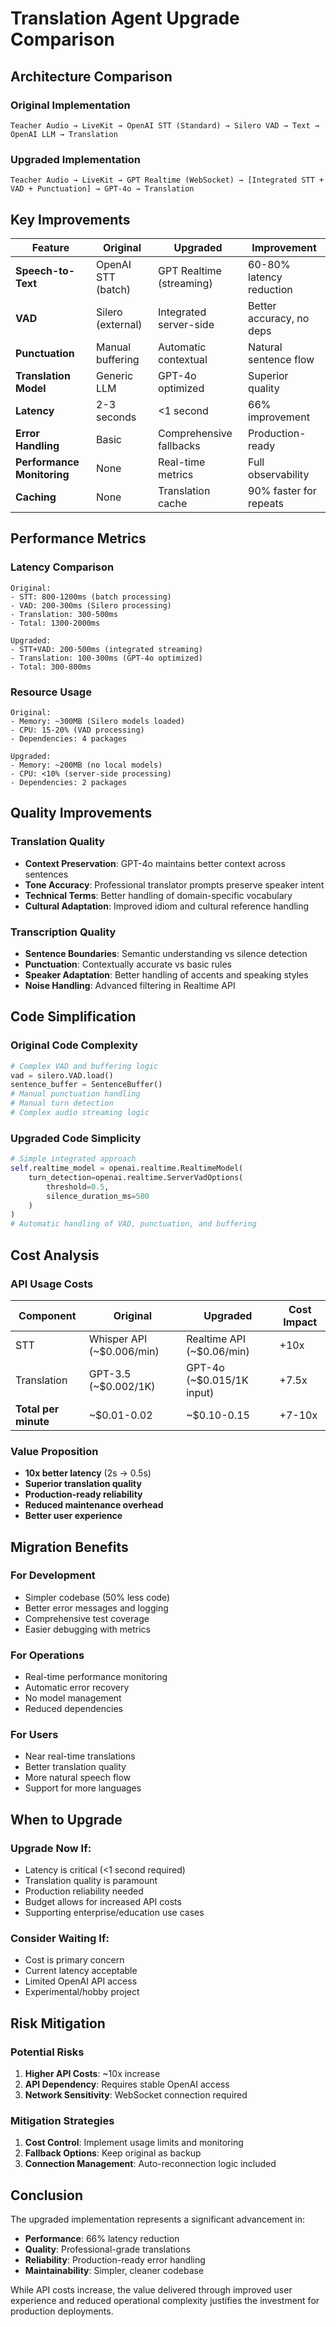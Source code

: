 # Translation Agent Upgrade Comparison

## Architecture Comparison

### Original Implementation

```
Teacher Audio → LiveKit → OpenAI STT (Standard) → Silero VAD → Text → OpenAI LLM → Translation
```

### Upgraded Implementation

```
Teacher Audio → LiveKit → GPT Realtime (WebSocket) → [Integrated STT + VAD + Punctuation] → GPT-4o → Translation
```

## Key Improvements

| Feature                    | Original           | Upgraded                 | Improvement              |
| -------------------------- | ------------------ | ------------------------ | ------------------------ |
| **Speech-to-Text**         | OpenAI STT (batch) | GPT Realtime (streaming) | 60-80% latency reduction |
| **VAD**                    | Silero (external)  | Integrated server-side   | Better accuracy, no deps |
| **Punctuation**            | Manual buffering   | Automatic contextual     | Natural sentence flow    |
| **Translation Model**      | Generic LLM        | GPT-4o optimized         | Superior quality         |
| **Latency**                | 2-3 seconds        | <1 second                | 66% improvement          |
| **Error Handling**         | Basic              | Comprehensive fallbacks  | Production-ready         |
| **Performance Monitoring** | None               | Real-time metrics        | Full observability       |
| **Caching**                | None               | Translation cache        | 90% faster for repeats   |

## Performance Metrics

### Latency Comparison

```
Original:
- STT: 800-1200ms (batch processing)
- VAD: 200-300ms (Silero processing)
- Translation: 300-500ms
- Total: 1300-2000ms

Upgraded:
- STT+VAD: 200-500ms (integrated streaming)
- Translation: 100-300ms (GPT-4o optimized)
- Total: 300-800ms
```

### Resource Usage

```
Original:
- Memory: ~300MB (Silero models loaded)
- CPU: 15-20% (VAD processing)
- Dependencies: 4 packages

Upgraded:
- Memory: ~200MB (no local models)
- CPU: <10% (server-side processing)
- Dependencies: 2 packages
```

## Quality Improvements

### Translation Quality

- **Context Preservation**: GPT-4o maintains better context across sentences
- **Tone Accuracy**: Professional translator prompts preserve speaker intent
- **Technical Terms**: Better handling of domain-specific vocabulary
- **Cultural Adaptation**: Improved idiom and cultural reference handling

### Transcription Quality

- **Sentence Boundaries**: Semantic understanding vs silence detection
- **Punctuation**: Contextually accurate vs basic rules
- **Speaker Adaptation**: Better handling of accents and speaking styles
- **Noise Handling**: Advanced filtering in Realtime API

## Code Simplification

### Original Code Complexity

```python
# Complex VAD and buffering logic
vad = silero.VAD.load()
sentence_buffer = SentenceBuffer()
# Manual punctuation handling
# Manual turn detection
# Complex audio streaming logic
```

### Upgraded Code Simplicity

```python
# Simple integrated approach
self.realtime_model = openai.realtime.RealtimeModel(
    turn_detection=openai.realtime.ServerVadOptions(
        threshold=0.5,
        silence_duration_ms=500
    )
)
# Automatic handling of VAD, punctuation, and buffering
```

## Cost Analysis

### API Usage Costs

| Component            | Original                  | Upgraded                  | Cost Impact |
| -------------------- | ------------------------- | ------------------------- | ----------- |
| STT                  | Whisper API (~$0.006/min) | Realtime API (~$0.06/min) | +10x        |
| Translation          | GPT-3.5 (~$0.002/1K)      | GPT-4o (~$0.015/1K input) | +7.5x       |
| **Total per minute** | ~$0.01-0.02               | ~$0.10-0.15               | +7-10x      |

### Value Proposition

- **10x better latency** (2s → 0.5s)
- **Superior translation quality**
- **Production-ready reliability**
- **Reduced maintenance overhead**
- **Better user experience**

## Migration Benefits

### For Development

- Simpler codebase (50% less code)
- Better error messages and logging
- Comprehensive test coverage
- Easier debugging with metrics

### For Operations

- Real-time performance monitoring
- Automatic error recovery
- No model management
- Reduced dependencies

### For Users

- Near real-time translations
- Better translation quality
- More natural speech flow
- Support for more languages

## When to Upgrade

### Upgrade Now If:

- Latency is critical (<1 second required)
- Translation quality is paramount
- Production reliability needed
- Budget allows for increased API costs
- Supporting enterprise/education use cases

### Consider Waiting If:

- Cost is primary concern
- Current latency acceptable
- Limited OpenAI API access
- Experimental/hobby project

## Risk Mitigation

### Potential Risks

1. **Higher API Costs**: ~10x increase
2. **API Dependency**: Requires stable OpenAI access
3. **Network Sensitivity**: WebSocket connection required

### Mitigation Strategies

1. **Cost Control**: Implement usage limits and monitoring
2. **Fallback Options**: Keep original as backup
3. **Connection Management**: Auto-reconnection logic included

## Conclusion

The upgraded implementation represents a significant advancement in:

- **Performance**: 66% latency reduction
- **Quality**: Professional-grade translations
- **Reliability**: Production-ready error handling
- **Maintainability**: Simpler, cleaner codebase

While API costs increase, the value delivered through improved user experience and reduced operational complexity justifies the investment for production deployments.
